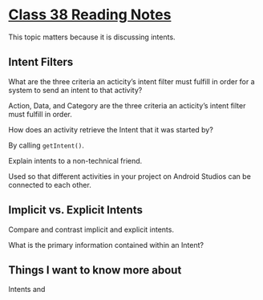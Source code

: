 # [Class 38 Reading Notes](https://github.com/snur206/reading-notes/blob/main/401/class38notes.md)

This topic matters because it is discussing intents.

## Intent Filters

What are the three criteria an acticity’s intent filter must fulfill in order for a system to send an intent to that activity?

Action, Data, and Category are the three criteria an acticity’s intent filter must fulfill in order.

How does an activity retrieve the Intent that it was started by?

By calling `getIntent()`.

Explain intents to a non-technical friend.

Used so that different activities in your project on Android Studios can be connected to each other.

## Implicit vs. Explicit Intents

Compare and contrast implicit and explicit intents.





What is the primary information contained within an Intent?



## Things I want to know more about

Intents and 
